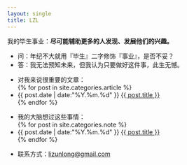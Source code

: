 ```yaml
---
layout: single
title: LZL
---
```


我的毕生事业：**尽可能辅助更多的人发现、发展他们的兴趣。**

- 问：年纪不大就用『毕生』二字修饰『事业』，是否不妥？
- 答：我无法预知未来，但我认为只要做好这件事，此生无憾。

<ul class="articles">
  <li>对我来说很重要的文章：</li>
  {% for post in site.categories.article %}
  <li><span class="date">{{ post.date | date:"%Y.%m.%d" }}</span> <a href="{{ post.url }}">{{ post.title }}</a></li>
  {% endfor %}
</ul>

<ul class="notes">
  <li>我的大脑想过这些事情：</li>
  {% for post in site.categories.note %}
  <li>{{ post.date | date:"%Y.%m.%d" }} <a href="{{ post.url }}">{{ post.title }}</a></li>
  {% endfor %}
</ul>

- 联系方式：<lizunlong@gmail.com>
